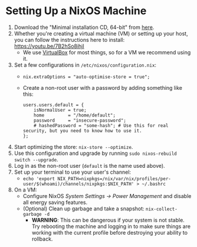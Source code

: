 # Setting Up a NixOS Machine

  1. Download the "Minimal installation CD, 64-bit" from [here](https://nixos.org/nixos/download.html).
  2. Whether you're creating a virtual machine (VM) or setting up your host, you can follow the instructions here to install: https://youtu.be/7B2hSo8ihjI
      * We use [VirtualBox](https://www.virtualbox.org/) for most things, so for a VM we recommend using it.
  4. Set a few configurations in `/etc/nixos/configuration.nix`:
      * `nix.extraOptions = "auto-optimise-store = true";`
      * Create a non-root user with a password by adding something like this:

            users.users.default = {
                isNormalUser = true;
                home         = "/home/default";
                password     = "insecure-password";
                # hashedPassword = "some-hash"; # Use this for real security, but you need to know how to use it.
            };


  5. Start optimizing the store: `nix-store --optimize`.
  6. Use this configuration and upgrade by running `sudo nixos-rebuild switch --upgrade`.
  7. Log in as the non-root user (`default` is the name used above).
  8. Set up your terminal to use your user's channel:
      * `echo 'export NIX_PATH=nixpkgs=/nix/var/nix/profiles/per-user/$(whoami)/channels/nixpkgs:$NIX_PATH' > ~/.bashrc`
  9. On a VM:
      * Configure NixOS *System Settings -> Power Management* and disable all energy saving features.
      * (Optional) Clean up garbage and take a snapshot: `nix-collect-garbage -d`
          * **WARNING**: This can be dangerous if your system is not stable. Try rebooting the machine and logging in to make sure things are working with the current profile before destroying your ability to rollback.
